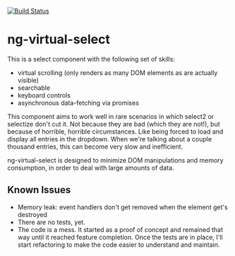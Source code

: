 [![Build Status](https://travis-ci.org/SQiShER/ng-virtual-select.svg)](https://travis-ci.org/SQiShER/ng-virtual-select)

# ng-virtual-select

This is a select component with the following set of skills:

- virtual scrolling (only renders as many DOM elements as are actually visible)
- searchable
- keyboard controls
- asynchronous data-fetching via promises

This component aims to work well in rare scenarios in which select2 or selectize don't cut it. Not because they are bad (which they are not!), but because of horrible, horrible circumstances. Like being forced to load and display all entries in the dropdown. When we're talking about a couple thousand entries, this can become very slow and inefficient.

ng-virtual-select is designed to minimize DOM manipulations and memory consumption, in order to deal with large amounts of data.

## Known Issues

- Memory leak: event handlers don't get removed when the element get's destroyed
- There are no tests, yet.
- The code is a mess. It started as a proof of concept and remained that way until it reached feature completion. Once the tests are in place, I'll start refactoring to make the code easier to understand and maintain.
